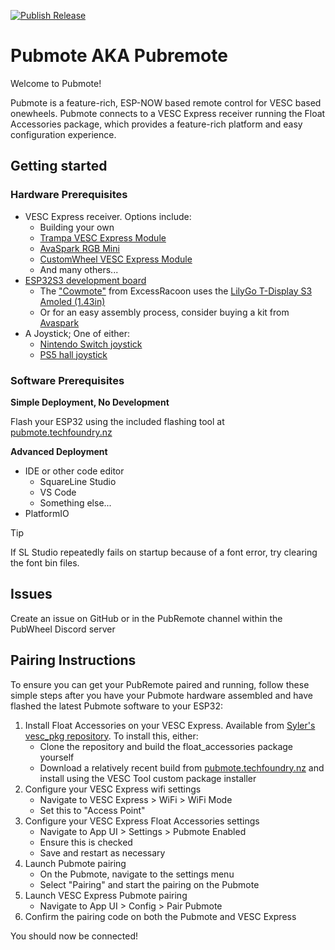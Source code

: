 [![Publish Release](https://github.com/contactsimonwilson/PubRemote/actions/workflows/release.yml/badge.svg)](https://github.com/contactsimonwilson/PubRemote/actions/workflows/release.yml)

# Pubmote AKA Pubremote

Welcome to Pubmote!

Pubmote is a feature-rich, ESP-NOW based remote control for VESC based onewheels. Pubmote connects to a VESC Express receiver running the Float Accessories package, which provides a feature-rich platform and easy configuration experience.

## Getting started

### Hardware Prerequisites
- VESC Express receiver. Options include:
  - Building your own
  - [Trampa VESC Express Module](https://trampaboards.com/vesc-express--p-34857.html)
  - [AvaSpark RGB Mini](https://avaspark.com/products/avaspark-rgb-mini)
  - [CustomWheel VESC Express Module](https://customwheel.shop/accesories/vesc-express-module-wifi-bt)
  - And many others...
- [ESP32S3 development board](https://www.waveshare.com/esp32-s3-touch-lcd-1.28.htm)
  - The ["Cowmote"](https://cowpowersystems.com/product/1) from ExcessRacoon uses the [LilyGo T-Display S3 Amoled (1.43in)](https://lilygo.cc/products/t-display-s3-amoled-1-64?variant=44507650556085)
  - Or for an easy assembly process, consider buying a kit from [Avaspark](https://avaspark.com/products/pubmote-dev-kit)
- A Joystick; One of either:
  - [Nintendo Switch joystick](https://vi.aliexpress.com/item/1005006746686389.html)
  - [PS5 hall joystick](https://vi.aliexpress.com/item/1005005916919152.html)

### Software Prerequisites

**Simple Deployment, No Development**

Flash your ESP32 using the included flashing tool at [pubmote.techfoundry.nz](https://pubmote.techfoundry.nz)

**Advanced Deployment**
- IDE or other code editor
  - SquareLine Studio
  - VS Code
  - Something else...
- PlatformIO

> [!TIP]
> If SL Studio repeatedly fails on startup because of a font error, try clearing the font bin files.

## Issues

Create an issue on GitHub or in the PubRemote channel within the PubWheel Discord server

## Pairing Instructions

To ensure you can get your PubRemote paired and running, follow these simple steps after you have your Pubmote hardware assembled and have flashed the latest Pubmote software to your ESP32:

1. Install Float Accessories on your VESC Express. Available from [Syler's vesc_pkg repository](https://github.com/Relys/vesc_pkg). To install this, either:
    - Clone the repository and build the float_accessories package yourself
    - Download a relatively recent build from [pubmote.techfoundry.nz](https://pubmote.techfoundry.nz) and install using the VESC Tool custom package installer
2. Configure your VESC Express wifi settings
    - Navigate to VESC Express > WiFi > WiFi Mode
    - Set this to "Access Point"
3. Configure your VESC Express Float Accessories settings
    - Navigate to App UI > Settings > Pubmote Enabled
    - Ensure this is checked
    - Save and restart as necessary
4. Launch Pubmote pairing
    - On the Pubmote, navigate to the settings menu
    - Select "Pairing" and start the pairing on the Pubmote
5. Launch VESC Express Pubmote pairing
    - Navigate to App UI > Config > Pair Pubmote
6. Confirm the pairing code on both the Pubmote and VESC Express

You should now be connected!
